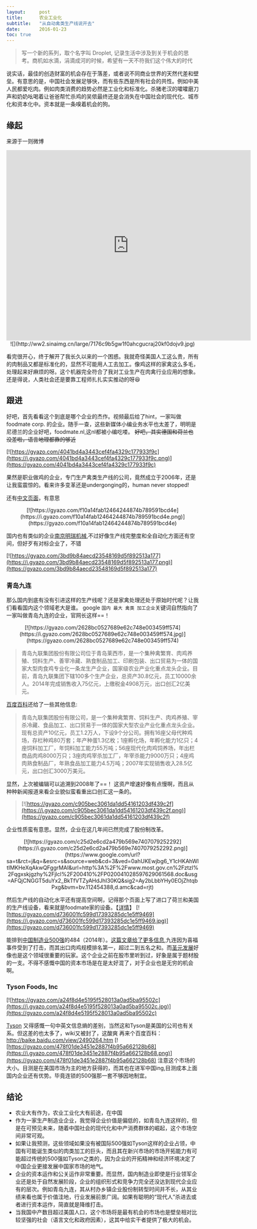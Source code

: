 ```yaml
---
layout:     post
title:      农业工业化
subtitle:   "从自动禽类生产线说开去"
date:       2016-01-23
toc: true
---
```

> 写一个新的系列，取个名字叫 Droplet, 记录生活中涉及到关于机会的思考。商机如水滴，涓滴成河的时候，希望有一天不符我们这个伟大的时代

说实话，最佳的创造财富的机会存在于落差，或者说不同商业世界的天然代差和壁垒。有意思的是，中国社会发展足够快，而有些东西是所有社会的共性。例如中美人民都爱吃肉。例如肉类消费的趋势必然是工业化和标准化。杀猪老汉的嚯嚯磨刀声和奶奶吆喝着让爸爸帮忙杀鸡的吴侬最终还是会消失在中国社会的现代化、城市化和资本化中。资本就是一条嗅着机会的狗。
<!--more-->
## 缘起
来源于一则微博
<center><iframe frameborder=0 width=640 height=498 src="http://v.qq.com/iframe/player.html?vid=k0182d65kv9&tiny=0&auto=0" allowfullscreen></iframe></center>

<center>![](http://ww2.sinaimg.cn/large/7176c9b5gw1f0ahcgucraj20kf0dojv9.jpg)</center>

看完很开心，终于解开了我长久以来的一个困惑。我就奇怪美国人工这么贵，所有的肉制品又都是标准化的，显然不可能用人工去加工。像鸡这样的家禽这么多毛，处理起来好麻烦的呀。这个机器完全符合了我对工业生产在肉禽行业应用的想象。还是得说，人类社会还是要靠工程师扎扎实实推动的呀:laughing:

## 跟进
好吧，首先看看这个到底是哪个企业的杰作。视频最后给了hint，一家叫做foodmate corp. 的企业。随手一查，这些新媒体小编业务水平也太差了，明明是尼德兰的企业好吧，foodmate.nl,这nl都被小编吃喽。 ~~好吧，其实德国和荷兰也没差啦，语言地理都靠的够近~~

[![https://gyazo.com/4041bd4a3443cef4fa4329c177933f9c](https://i.gyazo.com/4041bd4a3443cef4fa4329c177933f9c.png)](https://gyazo.com/4041bd4a3443cef4fa4329c177933f9c)

果然是职业做鸡的企业，专门生产禽类生产线的公司，竟然成立于2006年，还是让我蛮震惊的。看来许多变革还是undergonging的，human never stopped!

还有[中文页面](http://www.foodmate.nl/cn/home-cn)，有意思
<center>[![https://gyazo.com/f10a14fab12464244874b789591bcd4e](https://i.gyazo.com/f10a14fab12464244874b789591bcd4e.png)](https://gyazo.com/f10a14fab12464244874b789591bcd4e)</center>

国内也有类似的企业[南京明瑞机械](http://www.njmrjx.com/),不过好像生产线完整度和全自动化方面还有空间，但好歹有对标企业了，不错

[![https://gyazo.com/3bd9b84aecd23548169d5f892513a177](https://i.gyazo.com/3bd9b84aecd23548169d5f892513a177.png)](https://gyazo.com/3bd9b84aecd23548169d5f892513a177)

### 青岛九连
那么国内到底有没有引进这样的生产线呢？还是家禽处理还处于原始时代呢？让我们看看国内这个领域老大是谁。
google `国内 最大 禽类 加工企业`关键词自然指向了一家叫做青岛九连的企业，官网长这样==！
<center>[![https://gyazo.com/2628bc0527689e62c748e003459ff574](https://i.gyazo.com/2628bc0527689e62c748e003459ff574.jpg)](https://gyazo.com/2628bc0527689e62c748e003459ff574)</center>

> 青岛九联集团股份有限公司位于青岛莱西市，是一个集种禽繁育、肉鸡养殖、饲料生产、善宰冷藏、熟食制品加工、印刷包装、出口贸易为一体的国家大型肉食鸡专业化一条龙生产企业，国家级农业产业化重点龙头企业。目前，青岛九联集团下辖100多个生产企业，总资产30.8亿元，员工10000余人。2014年完成销售收入75亿元，上缴税金4908万元，出口创汇2亿美元。

[百度百科](http://baike.baidu.com/subview/5443685/5480047.htm)还给了一些其他信息:
> 青岛九联集团股份有限公司，是一个集种禽繁育、饲料生产、肉鸡养殖、宰杀冷藏、食品加工、出口贸易于一体的国家大型农业产业化重点龙头企业。现有总资产10亿元，员工1.2万人，下设9个分公司。拥有16座父母代种鸡场，存栏种鸡80万套；年产种蛋1.3亿枚；1座孵化场，年孵化能力1亿只；4座饲料加工厂，年饲料加工能力55万吨；56座现代化肉鸡饲养场，年出栏商品肉鸡8000万只；3座肉鸡宰杀加工厂，年宰杀能力9000万只；4座鸡肉熟食制品厂，年熟食品加工能力4.5万吨；2007年实现销售收入28.5亿元，出口创汇3000万美元。

显然，上次被编辑可以追溯到2008年了==！ 这资产增速好像有点慢啊，而且从种种新闻报道来看企业貌似蛮看重出口创汇这一条的。

>[![https://gyazo.com/c905bec3061da1dd54161203df439c2f](https://i.gyazo.com/c905bec3061da1dd54161203df439c2f.png)](https://gyazo.com/c905bec3061da1dd54161203df439c2f)

企业性质蛮有意思。显然，企业在这几年间已然完成了股份制改革。
<center>[![https://gyazo.com/c25d2e6cd2a479b569e7407079252292](https://i.gyazo.com/c25d2e6cd2a479b569e7407079252292.png)](https://www.google.com/url?sa=t&rct=j&q=&esrc=s&source=web&cd=3&ved=0ahUKEwjbg6_Y1cHKAhWltIMKHeXqAkwQFggrMAI&url=http%3A%2F%2Fwww.most.gov.cn%2Fztzl%2Fqgxskjgzhy%2Fjlcl%2F200410%2FP020041028597629061568.doc&usg=AFQjCNGGT5duYx2_BkTfVTZyAHdJhI30KQ&sig2=Ay2bLbbYHy0EOjZhtqbPxg&bvm=bv.112454388,d.amc&cad=rjt)</center>

然后生产线的自动化水平还有提高空间啊，记得那个页面上写了进口了荷兰和美国的生产线设备，看来就是foodmate家的设备。【[详情](http://www.qdjiulian.com/moshi.aspx?type=%D4%D7%C9%B1%BC%D3%B9%A4)】
[![https://gyazo.com/d736001fc599d17393285dc1e5ff9469](https://i.gyazo.com/d736001fc599d17393285dc1e5ff9469.jpg)](https://gyazo.com/d736001fc599d17393285dc1e5ff9469)


能排到[中国制造业500强](http://www.guancha.cn/economy/2014_09_02_263295.shtml)的484（2014年）。[这篇文章给了更多信息](http://m.rensheng2.com/770000/763915.shtml),九连因为喜福事件受到了打击，而其出口肉鸡规模排名第一，超过二到五名之和。而[圣元发展](http://finance.sina.com.cn/realstock/company/sz002299/nc.shtml)好像也是这个领域很重要的玩家。这个企业之前在股市里听到过，好象是属于题材股的一支。不得不感慨中国的资本市场是在是太好混了，对于企业也是无穷的机会啊。

### Tyson Foods, Inc
[![https://gyazo.com/a24f8d4e5195f528013a0ad5ba95502c](https://i.gyazo.com/a24f8d4e5195f528013a0ad5ba95502c.jpg)](https://gyazo.com/a24f8d4e5195f528013a0ad5ba95502c)

[Tyson](https://www.wikiwand.com/en/Tyson_Foods)
又得感慨一句中英文信息熵的差别，当然这和Tyson是美国的公司也有关系。但这差的也太多了，wiki又被封了，这酸爽
再来个百度百科：http://baike.baidu.com/view/2490264.htm
[![https://gyazo.com/478f01de3451e2887f4b95a662128b68](https://i.gyazo.com/478f01de3451e2887f4b95a662128b68.png)](https://gyazo.com/478f01de3451e2887f4b95a662128b68)
注意这个市场的大小。目测是在美国市场为主的地方获得的，而其也在进军中国ing,目测成本上面国内企业还有优势。毕竟连锁的500强那一套不够因地制宜。

## 结论
- 农业大有作为，农业工业化大有前途，在中国
- 作为一家生产制造业企业，我觉得企业价值是偏低的，如青岛九连这样的，但是在可预见未来，随着中国社会的现代化和中产消费群体的崛起，这个市场空间非常可观。
- 如果让我预测，这些领域如果没有被国际500强如Tyson这样的企业占领，中国有可能诞生类似的肉类加工的巨头，而且其在新兴市场的市场开拓能力有可能超过传统的500强如Tyson之类的，因为企业的开拓精神和经济环境决定了中国企业更接发展中国家市场的地气。
- 企业的资本运作和公关运作非常重要。而显然，国内制造业即使是行业领军企业还是处于自然发展阶段，企业的组织形式和竞争力完全还没达到现代企业应有的层次。例如青岛九连，其从村办乡镇企业股份制转型时间并不长，从其业绩来看也属于价值洼地，行业发展前景广阔。如果有聪明的“现代人”杀进去或者进行资本运作，简直就是降维打击。
- 当我国中产数目超过美国人口，这个市场将是最有机会的市场也是壁垒相对比较坚强的社会（语言文化和政府因素），这其中给实干者提供了极大的机会。
